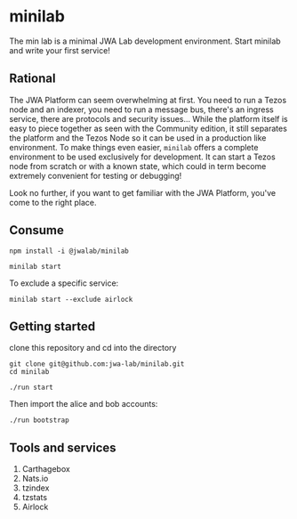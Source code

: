 # minilab

The min lab is a minimal JWA Lab development environment. Start minilab and write your first service!

## Rational

The JWA Platform can seem overwhelming at first.
You need to run a Tezos node and an indexer, you need to run a message bus, there's an ingress service, there are protocols and security issues...
While the platform itself is easy to piece together as seen with the Community edition, it still separates the platform and the Tezos Node so it can be used in a production like environment.
To make things even easier, `minilab` offers a complete environment to be used exclusively for development. It can start a Tezos node from scratch or with a known state, which could in term become extremely convenient for testing or debugging!

Look no further, if you want to get familiar with the JWA Platform, you've come to the right place.

## Consume

```
npm install -i @jwalab/minilab
```

```
minilab start
```

To exclude a specific service:

```
minilab start --exclude airlock
```

## Getting started

clone this repository and cd into the directory

```
git clone git@github.com:jwa-lab/minilab.git
cd minilab
```

```
./run start
```

Then import the alice and bob accounts:

```
./run bootstrap
```

## Tools and services

1. Carthagebox
2. Nats.io
3. tzindex
4. tzstats
5. Airlock
